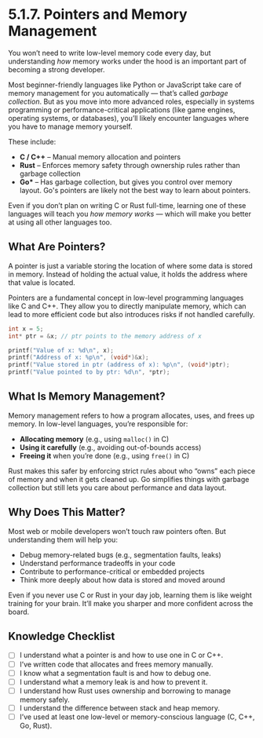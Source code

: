 # 5.1.7. Pointers and Memory Management

You won’t need to write low-level memory code every day, but understanding _how_ memory works under the hood is an important part of becoming a strong developer.

Most beginner-friendly languages like Python or JavaScript take care of memory management for you automatically — that’s called _garbage collection_. But as you move into more advanced roles, especially in systems programming or performance-critical applications (like game engines, operating systems, or databases), you’ll likely encounter languages where you have to manage memory yourself.

These include:

- **C / C++** – Manual memory allocation and pointers
- **Rust** – Enforces memory safety through ownership rules rather than garbage collection
- **Go\*** – Has garbage collection, but gives you control over memory layout. Go's pointers are likely not the best way to learn about pointers.

Even if you don’t plan on writing C or Rust full-time, learning one of these languages will teach you _how memory works_ — which will make you better at using all other languages too.

## What Are Pointers?

A pointer is just a variable storing the location of where some data is stored in memory. Instead of holding the actual value, it holds the address where that value is located.

Pointers are a fundamental concept in low-level programming languages like C and C++. They allow you to directly manipulate memory, which can lead to more efficient code but also introduces risks if not handled carefully.

```c
int x = 5;
int* ptr = &x; // ptr points to the memory address of x

printf("Value of x: %d\n", x);
printf("Address of x: %p\n", (void*)&x);
printf("Value stored in ptr (address of x): %p\n", (void*)ptr);
printf("Value pointed to by ptr: %d\n", *ptr);
```

## What Is Memory Management?

Memory management refers to how a program allocates, uses, and frees up memory. In low-level languages, you’re responsible for:

- **Allocating memory** (e.g., using `malloc()` in C)
- **Using it carefully** (e.g., avoiding out-of-bounds access)
- **Freeing it** when you’re done (e.g., using `free()` in C)

Rust makes this safer by enforcing strict rules about who “owns” each piece of memory and when it gets cleaned up. Go simplifies things with garbage collection but still lets you care about performance and data layout.

## Why Does This Matter?

Most web or mobile developers won’t touch raw pointers often. But understanding them will help you:

- Debug memory-related bugs (e.g., segmentation faults, leaks)
- Understand performance tradeoffs in your code
- Contribute to performance-critical or embedded projects
- Think more deeply about how data is stored and moved around

Even if you never use C or Rust in your day job, learning them is like weight training for your brain. It’ll make you sharper and more confident across the board.

## Knowledge Checklist

- [ ] I understand what a pointer is and how to use one in C or C++.
- [ ] I’ve written code that allocates and frees memory manually.
- [ ] I know what a segmentation fault is and how to debug one.
- [ ] I understand what a memory leak is and how to prevent it.
- [ ] I understand how Rust uses ownership and borrowing to manage memory safely.
- [ ] I understand the difference between stack and heap memory.
- [ ] I’ve used at least one low-level or memory-conscious language (C, C++, Go, Rust).
